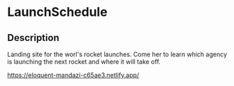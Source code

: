# LaunchSchedule

## Description

Landing site for the worl's rocket launches. Come her to learn which agency is launching the next rocket and where it will take off. 

https://eloquent-mandazi-c65ae3.netlify.app/
